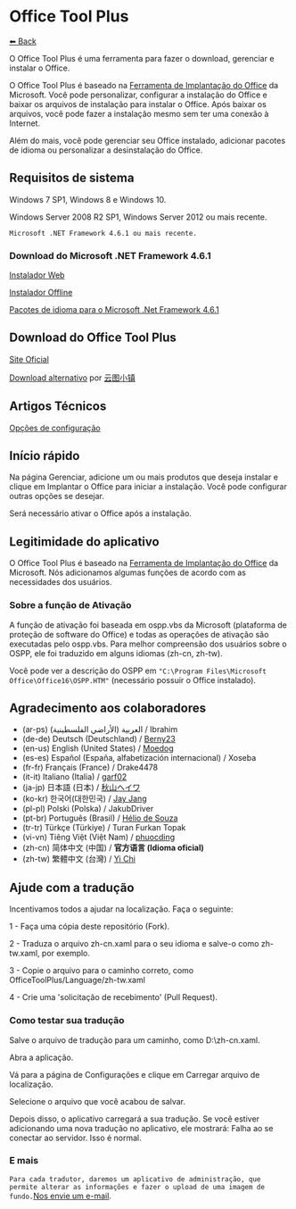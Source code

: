 # Office Tool Plus

[⬅ Back](https://github.com/YerongAI/Office-Tool)

O Office Tool Plus é uma ferramenta para fazer o download, gerenciar e instalar o Office.

O Office Tool Plus é baseado na [Ferramenta de Implantação do Office](https://docs.microsoft.com/pt-br/DeployOffice/overview-of-the-office-2016-deployment-tool) da Microsoft. Você pode personalizar, configurar a instalação do Office e baixar os arquivos de instalação para instalar o Office. Após baixar os arquivos, você pode fazer a instalação mesmo sem ter uma conexão à Internet.

Além do mais, você pode gerenciar seu Office instalado, adicionar pacotes de idioma ou personalizar a desinstalação do Office.

## Requisitos de sistema

Windows 7 SP1, Windows 8 e Windows 10.

Windows Server 2008 R2 SP1, Windows Server 2012 ou mais recente.

`Microsoft .NET Framework 4.6.1 ou mais recente.`

### Download do Microsoft .NET Framework 4.6.1

[Instalador Web](http://go.microsoft.com/fwlink/?LinkId=780597)

[Instalador Offline](http://go.microsoft.com/fwlink/?LinkId=780601)

[Pacotes de idioma para o Microsoft .Net Framework 4.6.1](http://go.microsoft.com/fwlink/?LinkId=780604)

## Download do Office Tool Plus

[Site Oficial](https://otp.landian.vip/)

[Download alternativo](https://delivery.yuntu.dev/office-tool/) por [云图小镇](https://www.yuntu.dev/)

## Artigos Técnicos

[Opções de configuração](https://docs.microsoft.com/pt-br/DeployOffice/configuration-options-for-the-office-2016-deployment-tool)

## Início rápido

Na página Gerenciar, adicione um ou mais produtos que deseja instalar e clique em Implantar o Office para iniciar a instalação. Você pode configurar outras opções se desejar.

Será necessário ativar o Office após a instalação.

## Legitimidade do aplicativo

O Office Tool Plus é baseado na [Ferramenta de Implantação do Office](https://docs.microsoft.com/pt-br/DeployOffice/overview-of-the-office-2016-deployment-tool) da Microsoft. Nós adicionamos algumas funções de acordo com as necessidades dos usuários.

### Sobre a função de Ativação

A função de ativação foi baseada em ospp.vbs da Microsoft (plataforma de proteção de software do Office) e todas as operações de ativação são executadas pelo ospp.vbs. Para melhor compreensão dos usuários sobre o OSPP, ele foi traduzido em alguns idiomas (zh-cn, zh-tw).

Você pode ver a descrição do OSPP em ````"C:\Program Files\Microsoft Office\Office16\OSPP.HTM"```` (necessário possuir o Office instalado).

## Agradecimento aos colaboradores

- (ar-ps) العربية (الأراضي الفلسطينية) / Ibrahim
- (de-de) Deutsch (Deutschland) / [Berny23](https://steamcommunity.com/id/Berny23)
- (en-us) English (United States) / [Moedog](https://prprpr.love)
- (es-es) Español (España, alfabetización internacional) / Xoseba
- (fr-fr) Français (France) / Drake4478
- (it-it) Italiano (Italia) / [garf02](https://github.com/garf02)
- (ja-jp) 日本語 (日本) / [秋山ヘイワ](https://github.com/akio1321)
- (ko-kr) 한국어(대한민국) / [Jay Jang](http://www.yaeyaya.com)
- (pl-pl) Polski (Polska) / JakubDriver
- (pt-br) Português (Brasil) / [Hélio de Souza](https://tinyurl.com/hdstec)
- (tr-tr) Türkçe (Türkiye) / Turan Furkan Topak
- (vi-vn) Tiêng Việt (Việt Nam) / [phuocding](https://github.com/phuocding)
- (zh-cn) 简体中文 (中国) / **官方语言 (Idioma oficial)**
- (zh-tw) 繁體中文 (台灣) / [Yi Chi](https://www.cotpear.com)

## Ajude com a tradução

Incentivamos todos a ajudar na localização. Faça o seguinte:

1 - Faça uma cópia deste repositório (Fork).

2 - Traduza o arquivo zh-cn.xaml para o seu idioma e salve-o como zh-tw.xaml, por exemplo.

3 - Copie o arquivo para o caminho correto, como OfficeToolPlus/Language/zh-tw.xaml

4 - Crie uma 'solicitação de recebimento' (Pull Request).

### Como testar sua tradução

Salve o arquivo de tradução para um caminho, como D:\zh-cn.xaml.

Abra a aplicação.

Vá para a página de Configurações e clique em Carregar arquivo de localização.

Selecione o arquivo que você acabou de salvar.

Depois disso, o aplicativo carregará a sua tradução. Se você estiver adicionando uma nova tradução no aplicativo, ele mostrará: Falha ao se conectar ao servidor. Isso é normal.

### E mais

````Para cada tradutor, daremos um aplicativo de administração, que permite alterar as informações e fazer o upload de uma imagem de fundo.````[Nos envie um e-mail](mailto:yerong@coolhub.top).
